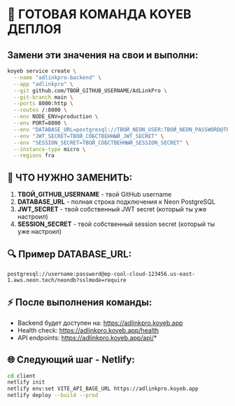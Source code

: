 # 🚀 ГОТОВАЯ КОМАНДА KOYEB ДЕПЛОЯ

## Замени эти значения на свои и выполни:

```bash
koyeb service create \
  --name "adlinkpro-backend" \
  --app "adlinkpro" \
  --git github.com/ТВОЙ_GITHUB_USERNAME/AdLinkPro \
  --git-branch main \
  --ports 8000:http \
  --routes /:8000 \
  --env NODE_ENV=production \
  --env PORT=8000 \
  --env "DATABASE_URL=postgresql://ТВОЙ_NEON_USER:ТВОЙ_NEON_PASSWORD@ТВОЙ_NEON_HOST/ТВОЙ_NEON_DB?sslmode=require" \
  --env "JWT_SECRET=ТВОЙ_СОБСТВЕННЫЙ_JWT_SECRET" \
  --env "SESSION_SECRET=ТВОЙ_СОБСТВЕННЫЙ_SESSION_SECRET" \
  --instance-type micro \
  --regions fra
```

## 📝 ЧТО НУЖНО ЗАМЕНИТЬ:

1. **ТВОЙ_GITHUB_USERNAME** - твой GitHub username
2. **DATABASE_URL** - полная строка подключения к Neon PostgreSQL
3. **JWT_SECRET** - твой собственный JWT secret (который ты уже настроил)
4. **SESSION_SECRET** - твой собственный session secret (который ты уже настроил)

## 🔍 Пример DATABASE_URL:
```
postgresql://username:password@ep-cool-cloud-123456.us-east-1.aws.neon.tech/neondb?sslmode=require
```

## ⚡ После выполнения команды:
- Backend будет доступен на: https://adlinkpro.koyeb.app
- Health check: https://adlinkpro.koyeb.app/health
- API endpoints: https://adlinkpro.koyeb.app/api/*

## 🌐 Следующий шаг - Netlify:
```bash
cd client
netlify init
netlify env:set VITE_API_BASE_URL https://adlinkpro.koyeb.app
netlify deploy --build --prod
```